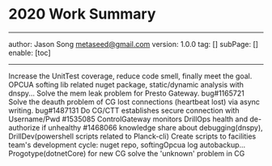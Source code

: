 # 2020 Work Summary
---
author: Jason Song <metaseed@gmail.com>
version: 1.0.0
tag: []
subPage: []
enable: [toc]

---

Increase the UnitTest coverage, reduce code smell, finally meet the goal.
OPCUA softing lib related nuget package, static/dynamic analysis with dnspy...
Solve the mem leak problem for Presto Gateway. bug#1165721
Solve the deauth problem of CG lost connections (heartbeat lost) via async writing. bug#1487131
Do CG/CTT establishes secure connection with Username/Pwd #1535085
ControlGateway monitors DrillOps health and de-authorize if unhealthy #1468066
knowledge share about debugging(dnspy), DrillDev(powershell scripts related to Planck-cli)
Create scripts to facilities team's development cycle: nuget repo, softingOpcua log autobackup...
Progotype(dotnetCore) for new CG
solve the 'unknown' problem in CG
